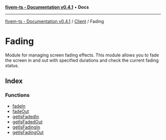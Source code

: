 [**fivem-ts - Documentation v0.4.1**](../../../../README.md) • **Docs**

***

[fivem-ts - Documentation v0.4.1](../../../../README.md) / [Client](../../README.md) / Fading

# Fading

Module for managing screen fading effects.
This module allows you to fade the screen in and out with specified durations and check the current fading status.

## Index

### Functions

- [fadeIn](functions/fadeIn.md)
- [fadeOut](functions/fadeOut.md)
- [getIsFadedIn](functions/getIsFadedIn.md)
- [getIsFadedOut](functions/getIsFadedOut.md)
- [getIsFadingIn](functions/getIsFadingIn.md)
- [getIsFadingOut](functions/getIsFadingOut.md)
